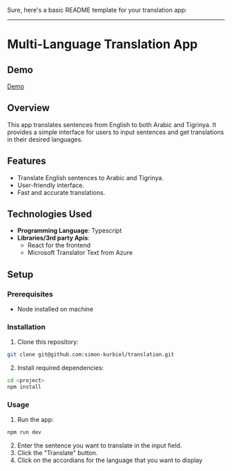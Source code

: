 Sure, here's a basic README template for your translation app:

---

# Multi-Language Translation App

## Demo

[Demo](https://translation-kappa.vercel.app/)

## Overview

This app translates sentences from English to both Arabic and Tigrinya. It provides a simple interface for users to input sentences and get translations in their desired languages.

## Features

- Translate English sentences to Arabic and Tigrinya.
- User-friendly interface.
- Fast and accurate translations.

## Technologies Used

- **Programming Language**: Typescript
- **Libraries/3rd party Apis**:
  - React for the frontend
  - Microsoft Translator Text from Azure

## Setup

### Prerequisites

- Node installed on machine

### Installation

1. Clone this repository:

```bash
git clone git@github.com:simon-kurbiel/translation.git
```

2. Install required dependencies:

```bash
cd <project>
npm install
```

### Usage

1. Run the app:

```bash
npm run dev
```

2. Enter the sentence you want to translate in the input field.
3. Click the "Translate" button.
4. Click on the accordians for the language that you want to display
